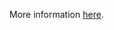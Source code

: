 More information [here](https://docs.prismacloud.io/en/enterprise-edition/policy-reference/azure-policies/azure-general-policies/ensure-cognitive-services-account-encryption-cmks-are-enabled).
